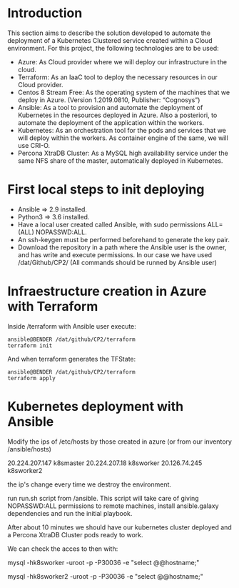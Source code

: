 # Introduction

This section aims to describe the solution developed to automate the deployment of a Kubernetes Clustered service created within a Cloud environment.
For this project, the following technologies are to be used:
* Azure: As Cloud provider where we will deploy our infrastructure in the cloud.
* Terraform: As an IaaC tool to deploy the necessary resources in our Cloud provider.
* Centos 8 Stream Free: As the operating system of the machines that we deploy in Azure. (Version 1.2019.0810, Publisher: “Cognosys”)
* Ansible: As a tool to provision and automate the deployment of Kubernetes in the resources deployed in Azure. Also a posteriori, to automate the deployment of the application within the workers.
* Kubernetes: As an orchestration tool for the pods and services that we will deploy within the workers. As container engine of the same, we will use CRI-O.
* Percona XtraDB Cluster: As a MySQL high availability service under the same NFS share of the master, automatically deployed in Kubernetes.

# First local steps to init deploying

* Ansible => 2.9 installed.
* Python3 => 3.6 installed.
* Have a local user created called Ansible, with sudo permissions ALL=(ALL) NOPASSWD:ALL.
* An ssh-keygen must be performed beforehand to generate the key pair.
* Download the repository in a path where the Ansible user is the owner, and has write and execute permissions. In our case we have used  /dat/Github/CP2/ (All commands should be runned by Ansible user)

# Infraestructure creation in Azure with Terraform

Inside /terraform with Ansible user execute:
```console
ansible@BENDER /dat/github/CP2/terraform
terraform init
```
And when terraform generates the TFState:

```console
ansible@BENDER /dat/github/CP2/terraform
terraform apply
```
# Kubernetes deployment with Ansible

Modify the ips of /etc/hosts by those created in azure (or from our inventory /ansible/hosts)
 
20.224.207.147  k8smaster
20.224.207.18   k8sworker
20.126.74.245   k8sworker2

the ip's change every time we destroy the environment.

run run.sh script  from /ansible.
This script will take care of giving NOPASSWD:ALL permissions to remote machines, install ansible.galaxy dependencies and run the initial playbook.

After about 10 minutes we should have our kubernetes cluster deployed and a Percona XtraDB Cluster pods ready to work.

We can check the acces to then with:

mysql -hk8sworker -uroot -p -P30036 -e "select @@hostname;"

mysql -hk8sworker2 -uroot -p -P30036 -e "select @@hostname;"
